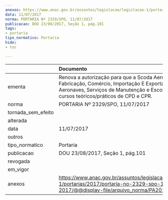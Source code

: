 ```yaml
---
anexos: https://www.anac.gov.br/assuntos/legislacao/legislacao-1/portarias/2017/portaria-no-2329-spo-11-07-2017/@@display-file/arquivo_norma/PA2017-2329.pdf
data: 11/07/2017
norma: PORTARIA Nº 2329/SPO, 11/07/2017
publicacao: DOU 23/08/2017, Seção 1, pág.101
tags:
- portaria
tipo_normatico: Portaria
hide: 
- toc 
 
---
```


|                    | Documento                                                                                                                                                                                      |
|:-------------------|:-----------------------------------------------------------------------------------------------------------------------------------------------------------------------------------------------|
| ementa             | Renova a autorização para que a Scoda Aeronáutica, Fabricação, Comércio, Importação E Exportação de Aeronaves, Serviços de Manutenção e Escola ministre cursos teóricos/práticos de CPD e CPR. |
| norma              | PORTARIA Nº 2329/SPO, 11/07/2017                                                                                                                                                               |
| tornada_sem_efeito |                                                                                                                                                                                                |
| alterada           |                                                                                                                                                                                                |
| data               | 11/07/2017                                                                                                                                                                                     |
| outros             |                                                                                                                                                                                                |
| tipo_normatico     | Portaria                                                                                                                                                                                       |
| publicacao         | DOU 23/08/2017, Seção 1, pág.101                                                                                                                                                               |
| revogada           |                                                                                                                                                                                                |
| em_vigor           |                                                                                                                                                                                                |
| anexos             | https://www.anac.gov.br/assuntos/legislacao/legislacao-1/portarias/2017/portaria-no-2329-spo-11-07-2017/@@display-file/arquivo_norma/PA2017-2329.pdf                                           |